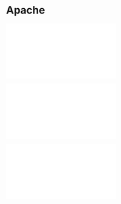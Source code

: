 # Apache  
![1.Tìm hiểu về Web Server](../docs/1.Tim_hieu_ve_Web_Server.md)  

![2.Virtual Host](../docs/2.Virtual_Host_Apache.md)  

![3.Các module Apache](../docs/3.Module_Apache.md)
